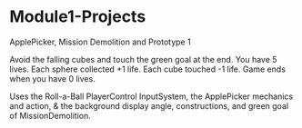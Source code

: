 # Module1-Projects
 ApplePicker, Mission Demolition and Prototype 1

Avoid the falling cubes and touch the green goal at the end. You have 5 lives. Each sphere collected +1 life. Each cube touched -1 life. Game ends when you have 0 lives.

Uses the Roll-a-Ball PlayerControl InputSystem, the ApplePicker mechanics and action, & the background display angle, constructions, and green goal of MissionDemolition.
